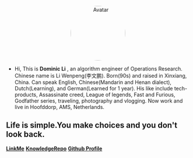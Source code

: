 <!-- <p align="center">
    <a href="http://121.40.143.58/#/" target="_blank">
        <img src="https://s2.loli.net/2024/05/07/CqXjK9WdtsbEegv.jpg" width="80"/>
    </a>
</p> -->

<p align="center">
    <a href="http://121.40.143.58/#/" target="_blank"> 
        <img src="https://s2.loli.net/2024/05/07/CqXjK9WdtsbEegv.jpg" style="width: 150px; height: 150px; border-radius: 70%;" alt="Avatar"/>
    </a>
</p>

<!-- <img src="https://s2.loli.net/2023/06/18/F4YaMLNsvmZpbS8.png" alt="selfie.png" width="90%" height="90%"> -->
<!-- <img src="https://s2.loli.net/2024/05/07/CqXjK9WdtsbEegv.jpg" alt="selfie.png" width="10%" height="10%"> -->


- Hi, This is **Dominic Li** , an algorithm engineer of Operations Research. Chinese name is Li Wenpeng(李文鹏). Born(90s) and raised in Xinxiang, China. Can speak English, Chinese(Mandarin and Henan dialect), Dutch(Learning), and German(Learned for 1 year). His like include tech-products, Assassinate creed, League of legends, Fast and Furious, Godfather series, traveling, photography and vlogging. Now work and live in Hoofddorp, AMS, Netherlands. 

## Life is simple.You make choices and you don't look back.


[**LinkMe**](https://flying2322.github.io/dominicli.github.io/)
[**KnowledgeRepo**](README.md)
[**Github Profile**](https://github.com/flying2322)
